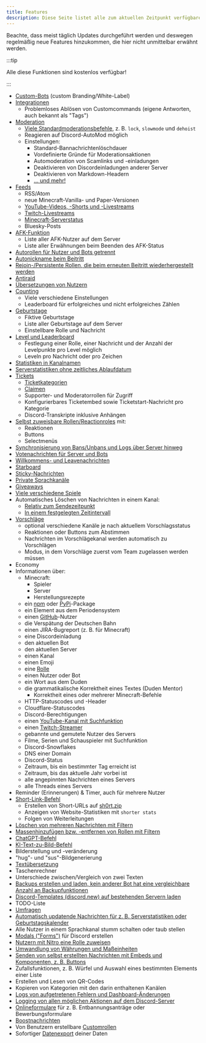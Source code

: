 ```yaml
---
title: Features
description: Diese Seite listet alle zum aktuellen Zeitpunkt verfügbaren Features des Bots auf.
---
```


Beachte, dass meist täglich Updates durchgeführt werden und deswegen regelmäßig neue Features hinzukommen, die hier nicht unmittelbar erwähnt werden.

:::tip

Alle diese Funktionen sind kostenlos verfügbar!

:::

- [Custom-Bots](/category/custom-bot) (custom Branding/White-Label)
- [Integrationen](/integrations)
	- Problemloses Ablösen von Customcommands (eigene Antworten, auch bekannt als "Tags")
- [Moderation](/category/moderation)
	- [Viele Standardmoderationsbefehle](/moderation/commands), z. B. `lock`, `slowmode` und `dehoist`
	- Reagieren auf Discord-AutoMod möglich
	- Einstellungen:
		- Standard-Bannachrichtenlöschdauer
		- Vordefinierte Gründe für Moderationsaktionen
		- Automoderation von Scamlinks und -einladungen
		- Deaktivieren von Discordeinladungen anderer Server
		- Deaktivieren von Markdown-Headern
		- [… und mehr!](/moderation/settings)
- [Feeds](/feeds)
	- RSS/Atom
	- neue Minecraft-Vanilla- und Paper-Versionen
	- [YouTube-Videos, -Shorts und -Livestreams](/youtube)
	- [Twitch-Livestreams](/twitch)
	- [Minecraft-Serverstatus](/mcupdate)
	- Bluesky-Posts
- [AFK-Funktion](/afk)
	- Liste aller AFK-Nutzer auf dem Server
	- Liste aller Erwähnungen beim Beenden des AFK-Status
- [Autorollen für Nutzer und Bots getrennt](/autorole)
- [Autonickname beim Beitritt](/autorole)
- [Rejoin-/Persistente Rollen, die beim erneuten Beitritt wiederhergestellt werden](/autorole)
- [Antiraid](/moderation/antiraid)
- [Übersetzungen von Nutzern](/weblate)
- [Counting](/counting)
	- Viele verschiedene Einstellungen
	- Leaderboard für erfolgreiches und nicht erfolgreiches Zählen
- [Geburtstage](/birthday)
	- Fiktive Geburtstage
	- Liste aller Geburtstage auf dem Server
	- Einstellbare Rolle und Nachricht
- [Level und Leaderboard](/level)
	- Festlegung einer Rolle, einer Nachricht und der Anzahl der Levelpunkte pro Level möglich
	- Leveln pro Nachricht oder pro Zeichen
- [Statistiken in Kanalnamen](/serverstats)
- [Serverstatistiken ohne zeitliches Ablaufdatum](/serverstats)
- [Tickets](/category/tickets)
	- [Ticketkategorien](/tickets/general)
	- [Claimen](/tickets/commands)
	- Supporter- und Moderatorrollen für Zugriff
	- Konfigurierbares Ticketembed sowie Ticketstart-Nachricht pro Kategorie
	- Discord-Transkripte inklusive Anhängen
- [Selbst zuweisbare Rollen/Reactionroles](/reactionroles) mit:
	- Reaktionen
	- Buttons
	- Selectmenüs
- [Synchronisierung von Bans/Unbans und Logs über Server hinweg](/sync)
- [Votenachrichten für Server und Bots](/voting)
- [Willkommens- und Leavenachrichten](/welcome-leave)
- [Starboard](/starboard)
- [Sticky-Nachrichten](/sticky)
- [Private Sprachkanäle](/privatevoice)
- [Giveaways](/giveaways)
- [Viele verschiedene Spiele](/games)
- Automatisches Löschen von Nachrichten in einem Kanal:
	- [Relativ zum Sendezeitpunkt](/autodelete#autodelete)
	- [In einem festgelegten Zeitintervall](/autodelete#autopurge)
- [Vorschläge](/suggest)
	- optional verschiedene Kanäle je nach aktuellem Vorschlagsstatus
	- Reaktionen oder Buttons zum Abstimmen
	- Nachrichten im Vorschlägekanal werden automatisch zu Vorschlägen
	- Modus, in dem Vorschläge zuerst vom Team zugelassen werden müssen
- Economy
- Informationen über:
	- Minecraft:
		- Spieler
		- Server
		- Herstellungsrezepte
	- ein [npm](https://npmjs.com) oder [PyPi](https://pypi.org)-Package
	- ein Element aus dem Periodensystem
	- einen [GitHub](https://github.com)-Nutzer
	- die Verspätung der Deutschen Bahn
	- einen JIRA-Bugreport (z. B. für Minecraft)
	- eine Discordeinladung
	- den aktuellen Bot
	- den aktuellen Server
	- einen Kanal
	- einen Emoji
	- eine [Rolle](/role)
	- einen Nutzer oder Bot
	- ein Wort aus dem Duden
	- die grammatikalische Korrektheit eines Textes (Duden Mentor)
		- Korrektheit eines oder mehrerer Minecraft-Befehle
	- HTTP-Statuscodes und -Header
	- Cloudflare-Statuscodes
	- Discord-Berechtigungen
	- einen [YouTube-Kanal mit Suchfunktion](/youtube#command)
	- einen [Twitch-Streamer](/twitch#commands)
	- gebannte und gemutete Nutzer des Servers
	- Filme, Serien und Schauspieler mit Suchfunktion
	- Discord-Snowflakes
	- DNS einer Domain
	- Discord-Status
	- Zeitraum, bis ein bestimmter Tag erreicht ist
	- Zeitraum, bis das aktuelle Jahr vorbei ist
	- alle angepinnten Nachrichten eines Servers
	- alle Threads eines Servers
- Reminder (Erinnerungen) & Timer, auch für mehrere Nutzer
- [Short-Link-Befehl](/shorter)
	- Erstellen von Short-URLs auf [sh0rt.zip](https://sh0rt.zip)
	- Anzeigen von Website-Statistiken mit `shorter stats`
	- Folgen von Weiterleitungen
- [Löschen von mehreren Nachrichten mit Filtern](/moderation/purge)
- [Massenhinzufügen bzw. -entfernen von Rollen mit Filtern](/moderation/massactions)
- [ChatGPT-Befehl](/ai/chatgpt)
- [KI-Text-zu-Bild-Befehl](/ai/text2img)
- Bilderstellung und -veränderung
- "hug"- und "sus"-Bildgenerierung
- [Textübersetzung](/translate)
- Taschenrechner
- Unterschiede zwischen/Vergleich von zwei Texten
- [Backups erstellen und laden, kein anderer Bot hat eine vergleichbare Anzahl an Backupfunktionen](/backups)
- [Discord-Templates (discord.new) auf bestehenden Servern laden](/backups#templates)
- TODO-Liste
- [Umfragen](/poll)
- [Automatisch updatende Nachrichten für z. B. Serverstatistiken oder Geburtstagskalender](/autoupdate)
- Alle Nutzer in einem Sprachkanal stumm schalten oder taub stellen
- [Modals ("Forms")](/modals) für Discord erstellen
- [Nutzern mit Nitro eine Rolle zuweisen](/nitroverify)
- [Umwandlung von Währungen und Maßeinheiten](/convert)
- [Senden von selbst erstellten Nachrichten mit Embeds und Komponenten, z. B. Buttons](https://embed.tomatenkuchen.com)
- Zufallsfunktionen, z. B. Würfel und Auswahl eines bestimmten Elements einer Liste
- Erstellen und Lesen von QR-Codes
- Kopieren von Kategorien mit den darin enthaltenen Kanälen
- [Logs von aufgetretenen Fehlern und Dashboard-Änderungen](/error)
- [Logging von allen möglichen Aktionen auf dem Discord-Server](/logs)
- [Onlineformulare](/forms) für z. B. Entbannungsanträge oder Bewerbungsformulare
- [Boostnachrichten](/boostmessages)
- Von Benutzern erstellbare [Customrollen](/customroles)
- Sofortiger [Datenexport](/dataexport) deiner Daten
